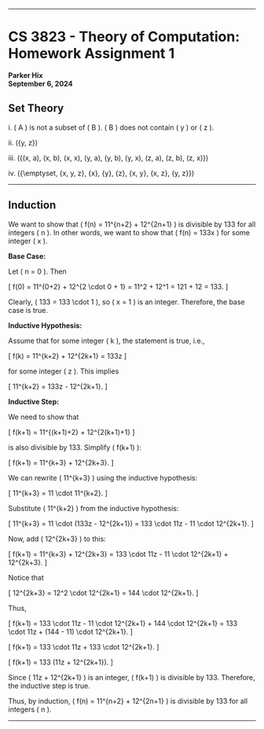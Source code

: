 
---

# CS 3823 - Theory of Computation: Homework Assignment 1

**Parker Hix**  
**September 6, 2024**

## Set Theory

i. \( A \) is not a subset of \( B \). \( B \) does not contain \( y \) or \( z \).

ii. \(\{y, z\}\)

iii. \(\{(x, a), (x, b), (x, x), (y, a), (y, b), (y, x), (z, a), (z, b), (z, x)\}\)

iv. \(\{\emptyset, \{x, y, z\}, \{x\}, \{y\}, \{z\}, \{x, y\}, \{x, z\}, \{y, z\}\}\)

---
## Induction 

We want to show that \( f(n) = 11^{n+2} + 12^{2n+1} \) is divisible by 133 for all integers \( n \). In other words, we want to show that \( f(n) = 133x \) for some integer \( x \).

**Base Case:**

Let \( n = 0 \). Then

\[
f(0) = 11^{0+2} + 12^{2 \cdot 0 + 1} = 11^2 + 12^1 = 121 + 12 = 133.
\]

Clearly, \( 133 = 133 \cdot 1 \), so \( x = 1 \) is an integer. Therefore, the base case is true.

**Inductive Hypothesis:**

Assume that for some integer \( k \), the statement is true, i.e.,

\[
f(k) = 11^{k+2} + 12^{2k+1} = 133z
\]

for some integer \( z \). This implies

\[
11^{k+2} = 133z - 12^{2k+1}.
\]

**Inductive Step:**

We need to show that

\[
f(k+1) = 11^{(k+1)+2} + 12^{2(k+1)+1}
\]

is also divisible by 133. Simplify \( f(k+1) \):

\[
f(k+1) = 11^{k+3} + 12^{2k+3}.
\]

We can rewrite \( 11^{k+3} \) using the inductive hypothesis:

\[
11^{k+3} = 11 \cdot 11^{k+2}.
\]

Substitute \( 11^{k+2} \) from the inductive hypothesis:

\[
11^{k+3} = 11 \cdot (133z - 12^{2k+1}) = 133 \cdot 11z - 11 \cdot 12^{2k+1}.
\]

Now, add \( 12^{2k+3} \) to this:

\[
f(k+1) = 11^{k+3} + 12^{2k+3} = 133 \cdot 11z - 11 \cdot 12^{2k+1} + 12^{2k+3}.
\]

Notice that

\[
12^{2k+3} = 12^2 \cdot 12^{2k+1} = 144 \cdot 12^{2k+1}.
\]

Thus,

\[
f(k+1) = 133 \cdot 11z - 11 \cdot 12^{2k+1} + 144 \cdot 12^{2k+1} = 133 \cdot 11z + (144 - 11) \cdot 12^{2k+1}.
\]

\[
f(k+1) = 133 \cdot 11z + 133 \cdot 12^{2k+1}.
\]

\[
f(k+1) = 133 (11z + 12^{2k+1}).
\]

Since \( 11z + 12^{2k+1} \) is an integer, \( f(k+1) \) is divisible by 133. Therefore, the inductive step is true.

Thus, by induction, \( f(n) = 11^{n+2} + 12^{2n+1} \) is divisible by 133 for all integers \( n \).


---